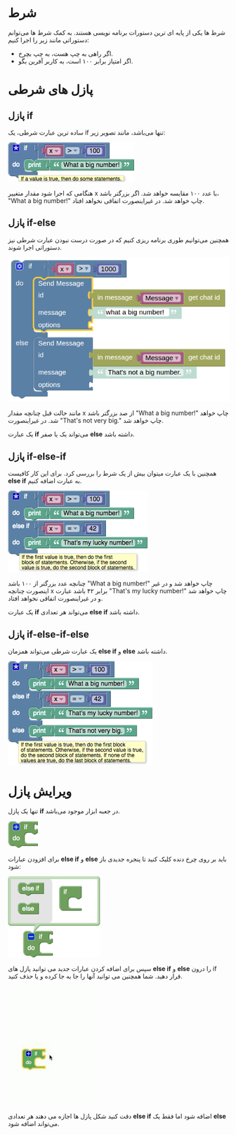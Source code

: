 # شرط
شرط ها یکی از پایه ای ترین دستورات برنامه نویسی هستند. به کمک شرط ها می‌توانم دستوراتی مانند زیر را اجرا کنیم:

* اگر راهی به چپ هست، به چپ بچرخ.
* اگر امتیاز برابر ۱۰۰ است، به کاربر آفرین بگو.

# پازل های شرطی
## پازل if
ساده ترین عبارت شرطی، یک if تنها می‌باشد، مانند تصویر زیر:

![if-if](img/if-if.png)

هنگامی که اجرا شود مقدار متغییر x با عدد ۱۰۰ مقایسه خواهد شد. اگر بزرگتر باشد، "What a big number!" چاپ خواهد شد. در غیراینصورت اتفاقی نخواهد افتاد.

## پازل if-else
همچنین می‌توانیم طوری برنامه ریزی کنیم که در صورت درست نبودن عبارت شرطی نیز دستوراتی اجرا شوند.


![if-else](img/if-else.png)

مانند حالت قبل چنانچه مقدار x از صد بزرگتر باشد "What a big number!" چاپ خواهد شد. در غیراینصورت "That's not very big." چاپ خواهد شد.

یک عبارت **if** می‌تواند یک یا صفر **else** داشته باشد.

## پازل if-else-if
همچنین با یک عبارت میتوان بیش از یک شرط را بررسی کرد. برای این کار کافیست **else if** به عبارت اضافه کنیم.


![if-else-if](img/if-else-if.png)

چنانچه عدد بزرگتر از ۱۰۰ باشد "What a big number!" چاپ خواهد شد و در غیر اینصورت چنانچه x برابر ۴۲ باشد عبارت "That's my lucky number!" چاپ خواهد شد و در غیراینصورت اتفاقی نخواهد افتاد.

یک عبارت **if** می‌تواند هر تعدادی **else if** داشته باشد.

## پازل if-else-if-else
یک عبارت شرطی می‌تواند همزمان **else if** و **else** داشته باشد.

![if-else-if-else](img/if-else-if-else.png)

# ویرایش پازل
تنها یک پازل **if** در جعبه ابزار موجود می‌باشد.

![if](img/if.png)

برای افزودن عبارات **else if** و **else** باید بر روی چرخ دنده کلیک کنید تا پنجره جدیدی باز شود:

![if-open](img/if-open.png)

سپس برای اضافه کردن عبارات جدید می توانید پازل های **else if** و **else** را درون if قرار دهید. شما همچنین می توانید آنها را جا به جا کرده و یا حذف کنید.

![if-modify](img/if-modify.gif)

دقت کنید شکل پازل ها اجازه می دهند هر تعدادی **else if** اضافه شود اما فقط یک **else**‌ می‌تواند اضافه شود.